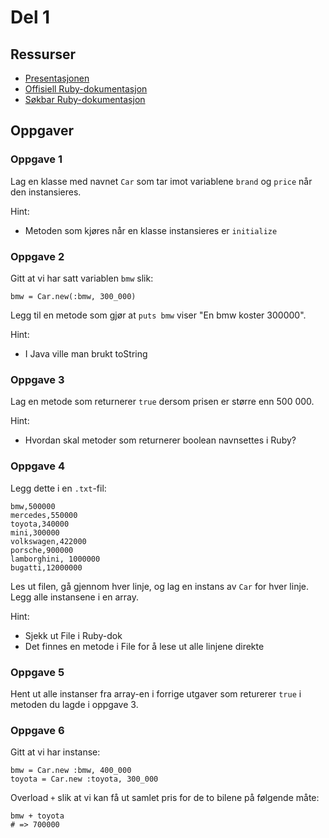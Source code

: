 # Del 1

## Ressurser

* [Presentasjonen](https://raw.github.com/eiriklied/ruby-kurs-uia/master/del_1/rubykurs.pdf)
* [Offisiell Ruby-dokumentasjon](http://ruby-doc.org/core/)
* [Søkbar Ruby-dokumentasjon](http://railsapi.com/doc/ruby-v1.9.2/)

## Oppgaver

### Oppgave 1

Lag en klasse med navnet `Car` som tar imot variablene `brand` og
`price` når den instansieres.

Hint:

* Metoden som kjøres når en klasse instansieres er `initialize`

### Oppgave 2

Gitt at vi har satt variablen `bmw` slik:

    bmw = Car.new(:bmw, 300_000)

Legg til en metode som gjør at `puts bmw` viser "En bmw koster 300000".

Hint:

* I Java ville man brukt toString

### Oppgave 3

Lag en metode som returnerer `true` dersom prisen er større enn 500 000.

Hint:

* Hvordan skal metoder som returnerer boolean navnsettes i Ruby?

### Oppgave 4

Legg dette i en `.txt`-fil:

    bmw,500000
    mercedes,550000
    toyota,340000
    mini,300000
    volkswagen,422000
    porsche,900000
    lamborghini, 1000000
    bugatti,12000000

Les ut filen, gå gjennom hver linje, og lag en instans av `Car` for hver
linje. Legg alle instansene i en array.

Hint:

* Sjekk ut File i Ruby-dok
* Det finnes en metode i File for å lese ut alle linjene direkte

### Oppgave 5

Hent ut alle instanser fra array-en i forrige utgaver som returerer
`true` i metoden du lagde i oppgave 3.

### Oppgave 6

Gitt at vi har instanse:

    bmw = Car.new :bmw, 400_000
    toyota = Car.new :toyota, 300_000

Overload `+` slik at vi kan få ut samlet pris for de to bilene på
følgende måte:

    bmw + toyota
    # => 700000
